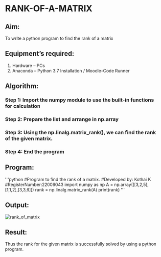 # RANK-OF-A-MATRIX
## Aim:
To write a python program to find the rank of a matrix
## Equipment’s required:
1. 	Hardware – PCs
2. 	Anaconda – Python 3.7 Installation / Moodle-Code Runner
## Algorithm:
### Step 1: Import the numpy module to use the built-in functions for calculation
### Step 2: Prepare the list and arrange in np.array
### Step 3: Using the np.linalg.matrix_rank(), we can find the rank of the given matrix.
### Step 4: End the program
## Program:
'''python
#Program to find the rank of a matrix.
#Developed by: Kothai K
#RegisterNumber:22006043
import numpy as np
A = np.array([[3,2,5],[1,1,2],[3,3,6]])
rank = np.linalg.matrix_rank(A)
print(rank)
'''
## Output:
![rank_of_matrix](https://user-images.githubusercontent.com/121215739/214833203-e538c002-df1a-44e6-a027-745b82e6f6f3.png)


## Result:
Thus the rank for the given matrix is successfully solved by  using a python program.

